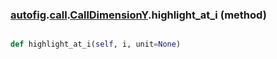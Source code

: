 ### [autofig](autofig.md).[call](autofig.call.md).[CallDimensionY](autofig.call.CallDimensionY.md).highlight_at_i (method)


```py

def highlight_at_i(self, i, unit=None)

```



        

